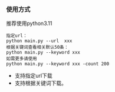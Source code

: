 ### 使用方式
推荐使用python3.11
 
 ```
指定url：
python main.py --url  xxx
根据关键词查看相关默认50条：
python main.py --keyword xxx
如需更多请使用
python main.py --keyword xxx -count 200
```
- 支持指定url下载
- 支持根据关键词下载。

